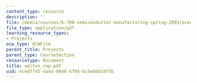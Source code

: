 ```yaml
---
content_type: resource
description: ''
file: /media/courses/6-780-semiconductor-manufacturing-spring-2003/ecedff45da4a98486f646c5e86dc8ffb_welton_rep.pdf
file_type: application/pdf
learning_resource_types:
- Projects
ocw_type: OCWFile
parent_title: Projects
parent_type: CourseSection
resourcetype: Document
title: welton_rep.pdf
uid: ecedff45-da4a-9848-6f64-6c5e86dc8ffb
---
```

